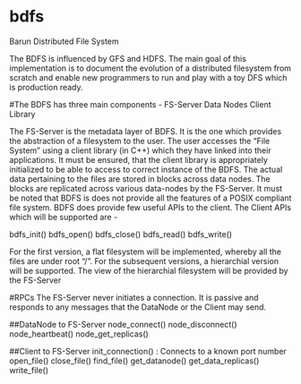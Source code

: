 # bdfs
Barun Distributed File System

The BDFS is influenced by GFS and HDFS. The main goal of this implementation is to document the evolution of a distributed filesystem from scratch and enable new programmers to run and play with a toy DFS which is production ready.

#The BDFS has three main components - 
FS-Server
Data Nodes
Client Library

The FS-Server is the metadata layer of BDFS. It is the one which provides the abstraction of a filesystem to the user. The user accesses the “File System” using a client library (in C++) which they have linked into their applications. It must be ensured, that the client library is appropriately initialized to be able to access to correct instance of the BDFS. The actual data pertaining to the files are stored in blocks across data nodes. The blocks are replicated across various data-nodes by the FS-Server. It must be noted that BDFS is does not provide all the features of a POSIX compliant file system. BDFS does provide few useful APIs to the client. The Client APIs which will be supported are -

bdfs_init()
bdfs_open()
bdfs_close()
bdfs_read()
bdfs_write()

For the first version, a flat filesystem will be implemented, whereby all the files are under root “/”.  For the subsequent versions, a hierarchial version will be supported. The view of the hierarchial filesystem will be provided by the FS-Server

#RPCs 
The FS-Server never initiates a connection. It is passive and responds to any messages that the DataNode or the Client may send. 

##DataNode to FS-Server
node_connect()
node_disconnect()
node_heartbeat()
node_get_replicas()

##Client to FS-Server
init_connection() : Connects to a known port number
open_file() 
close_file()
find_file()
get_datanode()
get_data_replicas()
write_file()

